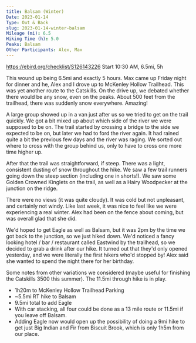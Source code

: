 ```yaml
---
title: Balsam (Winter)
Date: 2023-01-14
Type: Out & Back
slug: 2023-01-14-winter-balsam
Mileage (mi): 6.5
Hiking Time (h): 5.0
Peaks: Balsam
Other Participants: Alex, Max
---
```


https://ebird.org/checklist/S126143226
Start 10:30 AM, 6.5mi, 5h

This wound up being 6.5mi and exactly 5 hours. Max came up Friday night for dinner and he, Alex and I drove up to McKenley Hollow Trailhead. This was yet another route to the Catskills. On the drive up, we debated whether there would be any snow, even on the peaks. About 500 feet from the trailhead, there was suddenly snow everywhere. Amazing!

A large group showed up in a van just after us so we tried to get on the trail quickly. We got a bit mixed up about which side of the river we were supposed to be on. The trail started by crossing a bridge to the side we expected to be on, but later we had to ford the river again. It had rained quite a bit the previous few days and the river was raging. We sorted out where to cross with the group behind us, only to have to cross one more time higher up.

After that the trail was straightforward, if steep. There was a light, consistent dusting of snow throughout the hike. We saw a few trail runners going down the steep section (including one in shorts!). We saw some Golden Crowned Kinglets on the trail, as well as a Hairy Woodpecker at the junction on the ridge.

There were no views (it was quite cloudy). It was cold but not unpleasant, and certainly not windy. Like last week, it was nice to feel like we were experiencing a real winter. Alex had been on the fence about coming, but was overall glad that she did.

We'd hoped to get Eagle as well as Balsam, but it was 2pm by the time we got back to the junction, so we just hiked down. We'd noticed a fancy looking hotel / bar / restaurant called Eastwind by the trailhead, so we decided to grab a drink after our hike. It turned out that they'd only opened yesterday, and we were literally the first hikers who'd stopped by! Alex said she wanted to spend the night there for her birthday.

Some notes from other variations we considered (maybe useful for finishing the Catskills 3500 this summer). The 11.5mi through hike is in play.

- 1h20m to McKenley Hollow Trailhead Parking
- ~5.5mi RT hike to Balsam
- 9.5mi total to add Eagle
- With car stacking, all four could be done as a 13 mile route or 11.5mi if you leave off Balsam.
- Adding Eagle now would open up the possibility of doing a 9mi hike to get just Big Indian and Fir from Biscuit Brook, which is only 1h5m from our place.

